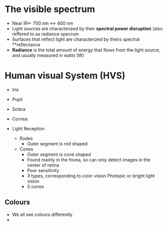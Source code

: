 # The visible spectrum
- Near IR<- 700 nm <-> 400 nm
- Light sources are characterized by their **spectral power disruption** (also reffered to as radiance specrum
- Surfaces that reflect light are characterized by theirs spectral **reflectance 
- **Radiance** is the total amount of energy that flows from the light source, and usually measured in watts (W)


# Human visual System (HVS)
- Iris
- Pupil 
- Sclera
- Cornea

- Light Reception
	- Rodes
		- Outer segment is rod shaped 
	- Cones 
		- Outer segment is cone shaped
		- Found mainly in the fovea, so can only detect images in the center of retina 
		- Poor sensitivity 
		- 3 types, corresponding to color vision Photopic or bright light vision
		- S cones 

## Colours
- We all see colours differently 
- 